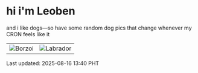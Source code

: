 # hi i'm Leoben

and i like dogs—so have some random dog pics that change whenever my CRON feels like it

|  |  |
|--------|----------|
| ![Borzoi](https://random-dog-vercel.vercel.app/api/random-borzoi?v=1755322849) | ![Labrador](https://random-dog-vercel.vercel.app/api/random-labrador?v=1755322849) |

Last updated: 2025-08-16 13:40 PHT
